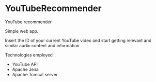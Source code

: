 # YouTubeRecommender
YouTube recommender

Simple web app.

Insert the ID of your current YouTube video and start getting relevant and similar audio content and information

Technologies employed
- YouTube API
- Apache Jena
- Apache Tomcat server
